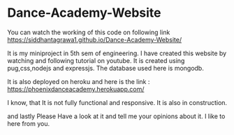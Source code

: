 # Dance-Academy-Website

You can watch the working of this code on following link
  https://siddhantagrawa1.github.io/Dance-Academy-Website/

It is my miniproject in 5th sem of engineering.
I have created this website by watching and following tutorial on youtube.
It is created using pug,css,nodejs and expressjs.
The database used here is mongodb.

It is also deployed on heroku and here is the link :
https://phoenixdanceacademy.herokuapp.com/

I know, that It is not fully functional and responsive.
It is also in construction.

and lastly 
Please Have a look at it and tell me your opinions about it.
I like to here from you.

  
